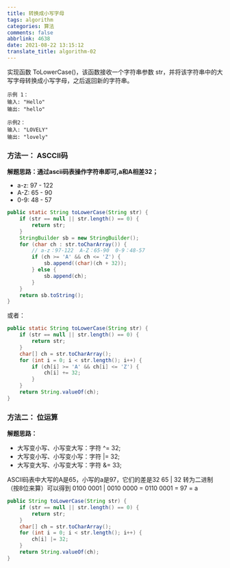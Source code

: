 ```yaml
---
title: 转换成小写字母
tags: algorithm
categories: 算法
comments: false
abbrlink: 4638
date: 2021-08-22 13:15:12
translate_title: algorithm-02
---
```

实现函数 ToLowerCase()，该函数接收一个字符串参数 str，并将该字符串中的大写字母转换成小写字母，之后返回新的字符串。
```text
示例 1：
输入: "Hello"
输出: "hello"

示例2：
输入: "LOVELY"
输出: "lovely"
```
### 方法一： ASCCII码
**解题思路：通过ascii码表操作字符串即可,a和A相差32；**
- a-z: 97 - 122
- A-Z: 65 - 90
- 0-9: 48 - 57
```java
public static String toLowerCase(String str) {
    if (str == null || str.length() == 0) {
        return str;
    }
    StringBuilder sb = new StringBuilder();
    for (char ch : str.toCharArray()) {
        // a-z：97-122  A-Z：65-90  0-9：48-57
        if (ch >= 'A' && ch <= 'Z') {
            sb.append((char)(ch + 32));
        } else {
            sb.append(ch);
        }
    }
    return sb.toString();
}
```
或者：
```java
public static String toLowerCase(String str) {
    if (str == null || str.length() == 0) {
        return str;
    }
    char[] ch = str.toCharArray();
    for (int i = 0; i < str.length(); i++) {
        if (ch[i] >= 'A' && ch[i] <= 'Z') {
            ch[i] += 32;
        }
    }
    return String.valueOf(ch);
}
```

### 方法二： 位运算
**解题思路：**
- 大写变小写、小写变大写：字符 ^= 32;
- 大写变小写、小写变小写：字符 |= 32;
- 大写变大写、小写变大写：字符 &= 33;

ASCII码表中大写的A是65，小写的a是97，它们的差是32
65 | 32 转为二进制（按8位来算）可以得到 0100 0001 | 0010 0000 = 0110 0001 = 97 = a
  
```java
public String toLowerCase(String str) {
    if (str == null || str.length() == 0) {
        return str;
    }
    char[] ch = str.toCharArray();
    for (int i = 0; i < str.length(); i++) {
        ch[i] |= 32;
    }
    return String.valueOf(ch);
}
```

